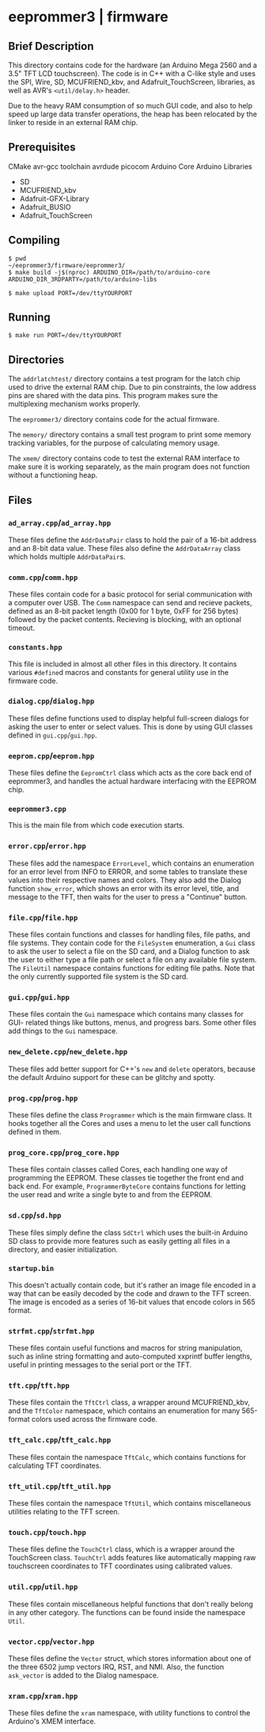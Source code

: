 # eeprommer3 | firmware

## Brief Description

This directory contains code for the hardware (an Arduino Mega 2560 and a 3.5"
TFT LCD touchscreen). The code is in C++ with a C-like style and uses the SPI,
Wire, SD, MCUFRIEND\_kbv, and Adafruit\_TouchScreen, libraries, as well as AVR's
`<util/delay.h>` header.

Due to the heavy RAM consumption of so much GUI code, and also to help speed up
large data transfer operations, the heap has been relocated by the linker to reside
in an external RAM chip.

## Prerequisites

CMake
avr-gcc toolchain
avrdude
picocom
Arduino Core
Arduino Libraries
- SD
- MCUFRIEND_kbv
- Adafruit-GFX-Library
- Adafruit_BUSIO
- Adafruit_TouchScreen

## Compiling

```shell
$ pwd
~/eeprommer3/firmware/eeprommer3/
$ make build -j$(nproc) ARDUINO_DIR=/path/to/arduino-core ARDUINO_DIR_3RDPARTY=/path/to/arduino-libs
```
```shell
$ make upload PORT=/dev/ttyYOURPORT
```

## Running

```shell
$ make run PORT=/dev/ttyYOURPORT
```

## Directories

The `addrlatchtest/` directory contains a test program for the latch chip
used to drive the external RAM chip. Due to pin constraints, the low address
pins are shared with the data pins. This program makes sure the multiplexing
mechanism works properly.

The `eeprommer3/` directory contains code for the actual firmware.

The `memory/` directory contains a small test program to print some memory
tracking variables, for the purpose of calculating memory usage.

The `xmem/` directory contains code to test the external RAM interface to
make sure it is working separately, as the main program does not function
without a functioning heap.

## Files

### `ad_array.cpp`/`ad_array.hpp`

These files define the `AddrDataPair` class to hold the pair of a 16-bit
address and an 8-bit data value. These files also define the `AddrDataArray`
class which holds multiple `AddrDataPair`s.

### `comm.cpp`/`comm.hpp`

These files contain code for a basic protocol for serial communication with
a computer over USB. The `Comm` namespace can send and recieve packets, defined
as an 8-bit packet length (0x00 for 1 byte, 0xFF for 256 bytes) followed by the
packet contents. Recieving is blocking, with an optional timeout.

### `constants.hpp`

This file is included in almost all other files in this directory. It
contains various `#define`d macros and constants for general utility use in
the firmware code.

### `dialog.cpp`/`dialog.hpp`

These files define functions used to display helpful full-screen dialogs for
asking the user to enter or select values. This is done by using GUI classes
defined in `gui.cpp`/`gui.hpp`.

### `eeprom.cpp`/`eeprom.hpp`

These files define the `EepromCtrl` class which acts as the core back end of
eeprommer3, and handles the actual hardware interfacing with the EEPROM chip.

### `eeprommer3.cpp`

This is the main file from which code execution starts.

### `error.cpp`/`error.hpp`

These files add the namespace `ErrorLevel`, which contains an enumeration for
an error level from INFO to ERROR, and some tables to translate these values
into their respective names and colors. They also add the Dialog function
`show_error`, which shows an error with its error level, title, and message to
the TFT, then waits for the user to press a "Continue" button.

### `file.cpp`/`file.hpp`

These files contain functions and classes for handling files, file paths, and
file systems. They contain code for the `FileSystem` enumeration, a `Gui` class
to ask the user to select a file on the SD card, and a Dialog function to ask
the user to either type a file path or select a file on any available file
system. The `FileUtil` namespace contains functions for editing file paths.
Note that the only currently supported file system is the SD card.

### `gui.cpp`/`gui.hpp`

These files contain the `Gui` namespace which contains many classes for GUI-
related things like buttons, menus, and progress bars. Some other files add
things to the `Gui` namespace.

### `new_delete.cpp`/`new_delete.hpp`

These files add better support for C++'s `new` and `delete` operators, because
the default Arduino support for these can be glitchy and spotty.

### `prog.cpp`/`prog.hpp`

These files define the class `Programmer` which is the main firmware class. It
hooks together all the Cores and uses a menu to let the user call functions
defined in them.

### `prog_core.cpp`/`prog_core.hpp`

These files contain classes called Cores, each handling one way of programming
the EEPROM. These classes tie together the front end and back end. For example,
`ProgrammerByteCore` contains functions for letting the user read and write a
single byte to and from the EEPROM.

### `sd.cpp`/`sd.hpp`

These files simply define the class `SdCtrl` which uses the built-in Arduino SD
class to provide more features such as easily getting all files in a directory,
and easier initialization.

### `startup.bin`

This doesn't actually contain code, but it's rather an image file encoded in a
way that can be easily decoded by the code and drawn to the TFT screen. The
image is encoded as a series of 16-bit values that encode colors in 565 format.

### `strfmt.cpp`/`strfmt.hpp`

These files contain useful functions and macros for string manipulation, such as
inline string formatting and auto-computed xxprintf buffer lengths, useful in
printing messages to the serial port or the TFT.

### `tft.cpp`/`tft.hpp`

These files contain the `TftCtrl` class, a wrapper around MCUFRIEND\_kbv, and
the `TftColor` namespace, which contains an enumeration for many 565-format
colors used across the firmware code.

### `tft_calc.cpp`/`tft_calc.hpp`

These files contain the namespace `TftCalc`, which contains functions for
calculating TFT coordinates.

### `tft_util.cpp`/`tft_util.hpp`

These files contain the namespace `TftUtil`, which contains miscellaneous
utilities relating to the TFT screen.

### `touch.cpp`/`touch.hpp`

These files define the `TouchCtrl` class, which is a wrapper around the
TouchScreen class. `TouchCtrl` adds features like automatically mapping raw
touchscreen coordinates to TFT coordinates using calibrated values.

### `util.cpp`/`util.hpp`

These files contain miscellaneous helpful functions that don't really belong in
any other category. The functions can be found inside the namespace `Util`.

### `vector.cpp`/`vector.hpp`

These files define the `Vector` struct, which stores information about one of
the three 6502 jump vectors IRQ, RST, and NMI. Also, the function `ask_vector`
is added to the Dialog namespace.

### `xram.cpp`/`xram.hpp`

These files define the `xram` namespace, with utility functions to control the
Arduino's XMEM interface.
